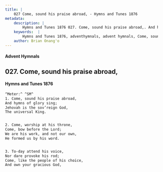 ```yaml
---
title: |
    027 Come, sound his praise abroad, - Hymns and Tunes 1876
metadata:
    description: |
        Hymns and Tunes 1876 027. Come, sound his praise abroad,. And hymns of glory sing; Jehovah is the sov’reign God, The universal King. 
    keywords:  |
        Hymns and Tunes 1876, adventhymnals, advent hymnals, Come, sound his praise abroad,, And hymns of glory sing;, 
    author: Brian Onang'o
---
```


#### Advent Hymnals
## 027. Come, sound his praise abroad,
####  Hymns and Tunes 1876

```txt
^Meter:^ ^SM^
1. Come, sound his praise abroad,
And hymns of glory sing;
Jehovah is the sov’reign God,
The universal King.


2. Come, worship at his throne,
Come, bow before the Lord;
We are his work, and not our own,
He formed us by his word.


3. To-day attend his voice,
Nor dare provoke his rod;
Come, like the people of his choice,
And own your gracious God,
```